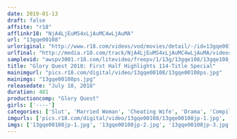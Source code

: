 ```yaml
---
date: 2019-01-13
draft: false
affsite: "r18"
afflinkr18: "NjA4LjEuMS4xLjAuMC4wLjAuMA"
url: "13gqe00108"
urloriginal: "http://www.r18.com/videos/vod/movies/detail/-/id=13gqe00108"
urlfinal: "http://media.r18.com/track/NjA4LjEuMS4xLjAuMC4wLjAuMA/videos/vod/movies/detail/-/id=13gqe00108"
samplevid: "awspv3001.r18.com/litevideo/freepv/1/13g/13gqe108/13gqe108_dmb_w.mp4"
title: "Glory Quest 2018: First Half Highlights 114-Title Special"
mainimgurl: "pics.r18.com/digital/video/13gqe00108/13gqe00108ps.jpg"
mainimgs: "13gqe00108ps.jpg"
releasedate: "July 18, 2018"
duration: 481
productioncomp: "Glory Quest"
girls: ['----']
categories: ['Slut', 'Married Woman', 'Cheating Wife', 'Drama', 'Compilation', 'Over 4 Hours', 'Hi-Def']
imgurls: ['pics.r18.com/digital/video/13gqe00108/13gqe00108jp-1.jpg', 'pics.r18.com/digital/video/13gqe00108/13gqe00108jp-2.jpg', 'pics.r18.com/digital/video/13gqe00108/13gqe00108jp-3.jpg', 'pics.r18.com/digital/video/13gqe00108/13gqe00108jp-4.jpg', 'pics.r18.com/digital/video/13gqe00108/13gqe00108jp-5.jpg', 'pics.r18.com/digital/video/13gqe00108/13gqe00108jp-6.jpg', 'pics.r18.com/digital/video/13gqe00108/13gqe00108jp-7.jpg', 'pics.r18.com/digital/video/13gqe00108/13gqe00108jp-8.jpg', 'pics.r18.com/digital/video/13gqe00108/13gqe00108jp-9.jpg', 'pics.r18.com/digital/video/13gqe00108/13gqe00108jp-10.jpg', 'pics.r18.com/digital/video/13gqe00108/13gqe00108jp-11.jpg', 'pics.r18.com/digital/video/13gqe00108/13gqe00108jp-12.jpg', 'pics.r18.com/digital/video/13gqe00108/13gqe00108jp-13.jpg', 'pics.r18.com/digital/video/13gqe00108/13gqe00108jp-14.jpg', 'pics.r18.com/digital/video/13gqe00108/13gqe00108jp-15.jpg', 'pics.r18.com/digital/video/13gqe00108/13gqe00108jp-16.jpg', 'pics.r18.com/digital/video/13gqe00108/13gqe00108jp-17.jpg', 'pics.r18.com/digital/video/13gqe00108/13gqe00108jp-18.jpg', 'pics.r18.com/digital/video/13gqe00108/13gqe00108jp-19.jpg', 'pics.r18.com/digital/video/13gqe00108/13gqe00108jp-20.jpg']
imgs: ['13gqe00108jp-1.jpg', '13gqe00108jp-2.jpg', '13gqe00108jp-3.jpg', '13gqe00108jp-4.jpg', '13gqe00108jp-5.jpg', '13gqe00108jp-6.jpg', '13gqe00108jp-7.jpg', '13gqe00108jp-8.jpg', '13gqe00108jp-9.jpg', '13gqe00108jp-10.jpg', '13gqe00108jp-11.jpg', '13gqe00108jp-12.jpg', '13gqe00108jp-13.jpg', '13gqe00108jp-14.jpg', '13gqe00108jp-15.jpg', '13gqe00108jp-16.jpg', '13gqe00108jp-17.jpg', '13gqe00108jp-18.jpg', '13gqe00108jp-19.jpg', '13gqe00108jp-20.jpg']
---
```

